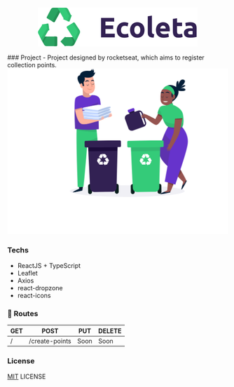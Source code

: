 

<p align="center">
<img src="src/assets/logo.svg">
</p>
### Project 
- Project designed by rocketseat, which aims to register collection points. 

<img src="src/assets/home-background.svg">

### Techs
- ReactJS + TypeScript
- Leaflet
- Axios
- react-dropzone
- react-icons

### 🛬 Routes 

|  GET      |   POST        |   PUT    |  DELETE   |
|-----------|---------------|----------|-----------|
|/          |/create-points |Soon      |   Soon    |


### License 
[MIT](LICENSE) LICENSE

